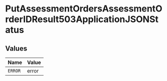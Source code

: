 # PutAssessmentOrdersAssessmentOrderIDResult503ApplicationJSONStatus


## Values

| Name    | Value   |
| ------- | ------- |
| `ERROR` | error   |